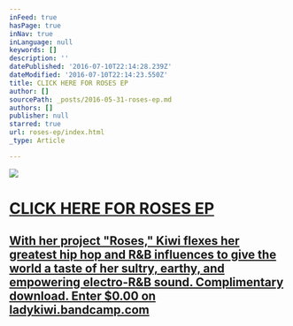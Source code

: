 ```yaml
---
inFeed: true
hasPage: true
inNav: true
inLanguage: null
keywords: []
description: ''
datePublished: '2016-07-10T22:14:28.239Z'
dateModified: '2016-07-10T22:14:23.550Z'
title: CLICK HERE FOR ROSES EP
author: []
sourcePath: _posts/2016-05-31-roses-ep.md
authors: []
publisher: null
starred: true
url: roses-ep/index.html
_type: Article

---
```

![](https://the-grid-user-content.s3-us-west-2.amazonaws.com/2e0a4169-4dd2-480c-a17d-26166313d9d6.jpg)

[][0]

# [CLICK HERE FOR ROSES EP][0]

## [With her project "Roses," Kiwi flexes her greatest hip hop and R&B influences to give the world a taste of her sultry, earthy, and empowering electro-R&B sound. Complimentary download. Enter $0.00 on ladykiwi.bandcamp.com][1]

[0]: http://ladykiwi.bandcamp.com/releases
[1]: http://ladykiwi.bandcamp.com/